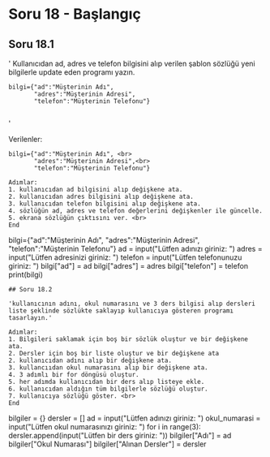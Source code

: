 # Soru 18 - Başlangıç

## Soru 18.1

'
Kullanıcıdan ad, adres ve telefon bilgisini alıp verilen şablon sözlüğü yeni bilgilerle update eden programı yazın.
```
bilgi={"ad":"Müşterinin Adı",
       "adres":"Müşterinin Adresi",
       "telefon":"Müşterinin Telefonu"}
     
```
'

Verilenler:
```
bilgi={"ad":"Müşterinin Adı", <br>
       "adres":"Müşterinin Adresi",<br>
       "telefon":"Müşterinin Telefonu"}
       
Adımlar:
1. kullanıcıdan ad bilgisini alıp değişkene ata.
2. kullanıcıdan adres bilgisini alıp değişkene ata.
3. kullanıcıdan telefon bilgisini alıp değişkene ata.
4. sözlüğün ad, adres ve telefon değerlerini değişkenler ile güncelle.
5. ekrana sözlüğün çıktısını ver. <br>
End

```
bilgi={"ad":"Müşterinin Adı",
       "adres":"Müşterinin Adresi",
       "telefon":"Müşterinin Telefonu"}
ad = input("Lütfen adınızı giriniz: ")
adres = input("Lütfen adresinizi giriniz: ")
telefon = input("Lütfen telefonunuzu giriniz: ")
bilgi["ad"] = ad
bilgi["adres"] = adres
bilgi["telefon"] = telefon
print(bilgi)
```
## Soru 18.2

'kullanıcının adını, okul numarasını ve 3 ders bilgisi alıp dersleri liste şeklinde sözlükte saklayıp kullanıcıya gösteren programı tasarlayın.'

Adımlar:
1. Bilgileri saklamak için boş bir sözlük oluştur ve bir değişkene ata.
2. Dersler için boş bir liste oluştur ve bir değişkene ata
2. kullanıcıdan adını alıp bir değişkene ata.
3. kullancııdan okul numarasını alıp bir değişkene ata.
4. 3 adımlı bir for döngüsü oluştur.
5. her adımda kullanıcıdan bir ders alıp listeye ekle.
6. kullanıcıdan aldığın tüm bilgilerle sözlüğü oluştur.
7. kullanıcıya sözlüğü göster. <br>
End

```
bilgiler = {}
dersler = []
ad = input("Lütfen adınızı giriniz: ")
okul_numarasi = input("Lütfen okul numarasınızı giriniz: ")
for i in range(3):
  dersler.append(input("Lütfen bir ders giriniz: "))
bilgiler["Adı"] = ad
bilgiler["Okul Numarası"]
bilgiler["Alınan Dersler"] = dersler
```
